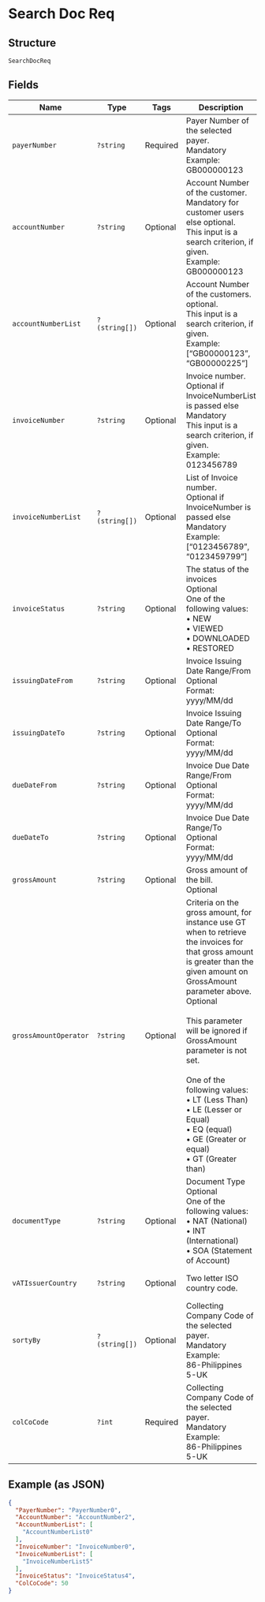 
# Search Doc Req

## Structure

`SearchDocReq`

## Fields

| Name | Type | Tags | Description | Getter | Setter |
|  --- | --- | --- | --- | --- | --- |
| `payerNumber` | `?string` | Required | Payer Number of the selected payer.<br>Mandatory<br>Example: GB000000123 | getPayerNumber(): ?string | setPayerNumber(?string payerNumber): void |
| `accountNumber` | `?string` | Optional | Account Number of the customer.<br>Mandatory for customer users else optional.<br>This input is a search criterion, if given.<br>Example: GB000000123 | getAccountNumber(): ?string | setAccountNumber(?string accountNumber): void |
| `accountNumberList` | `?(string[])` | Optional | Account Number of the customers.<br>optional.<br>This input is a search criterion, if given.<br>Example: [“GB00000123”, “GB00000225”] | getAccountNumberList(): ?array | setAccountNumberList(?array accountNumberList): void |
| `invoiceNumber` | `?string` | Optional | Invoice number.<br>Optional if InvoiceNumberList is passed else Mandatory<br>This input is a search criterion, if given.<br>Example: 0123456789 | getInvoiceNumber(): ?string | setInvoiceNumber(?string invoiceNumber): void |
| `invoiceNumberList` | `?(string[])` | Optional | List of Invoice number.<br>Optional if InvoiceNumber is passed else Mandatory<br>Example: [“0123456789”, “0123459799”] | getInvoiceNumberList(): ?array | setInvoiceNumberList(?array invoiceNumberList): void |
| `invoiceStatus` | `?string` | Optional | The status of the invoices<br>Optional<br>One of the following values:<br>•	NEW<br>•	VIEWED<br>•	DOWNLOADED<br>•	RESTORED | getInvoiceStatus(): ?string | setInvoiceStatus(?string invoiceStatus): void |
| `issuingDateFrom` | `?string` | Optional | Invoice Issuing Date Range/From<br>Optional<br>Format: yyyy/MM/dd | getIssuingDateFrom(): ?string | setIssuingDateFrom(?string issuingDateFrom): void |
| `issuingDateTo` | `?string` | Optional | Invoice Issuing Date Range/To<br>Optional<br>Format: yyyy/MM/dd | getIssuingDateTo(): ?string | setIssuingDateTo(?string issuingDateTo): void |
| `dueDateFrom` | `?string` | Optional | Invoice Due Date Range/From<br>Optional<br>Format: yyyy/MM/dd | getDueDateFrom(): ?string | setDueDateFrom(?string dueDateFrom): void |
| `dueDateTo` | `?string` | Optional | Invoice Due Date Range/To<br>Optional<br>Format: yyyy/MM/dd | getDueDateTo(): ?string | setDueDateTo(?string dueDateTo): void |
| `grossAmount` | `?string` | Optional | Gross amount of the bill.<br>Optional | getGrossAmount(): ?string | setGrossAmount(?string grossAmount): void |
| `grossAmountOperator` | `?string` | Optional | Criteria on the gross amount, for instance use GT when to retrieve the invoices for that gross amount is greater than the given amount on GrossAmount parameter above.<br>Optional<br><br>This parameter will be ignored if GrossAmount parameter is not set.<br><br>One of the following values:<br>•	LT (Less Than)<br>•	LE (Lesser or Equal)<br>•	EQ (equal)<br>•	GE (Greater or equal)<br>•	GT (Greater than) | getGrossAmountOperator(): ?string | setGrossAmountOperator(?string grossAmountOperator): void |
| `documentType` | `?string` | Optional | Document Type<br>Optional<br>One of the following values:<br>•	NAT (National)<br>•	INT (International)<br>•	SOA (Statement of Account) | getDocumentType(): ?string | setDocumentType(?string documentType): void |
| `vATIssuerCountry` | `?string` | Optional | Two letter ISO country code. | getVATIssuerCountry(): ?string | setVATIssuerCountry(?string vATIssuerCountry): void |
| `sortyBy` | `?(string[])` | Optional | Collecting Company Code of the selected payer.<br>Mandatory<br>Example:<br>86-Philippines<br>5-UK | getSortyBy(): ?array | setSortyBy(?array sortyBy): void |
| `colCoCode` | `?int` | Required | Collecting Company Code of the selected payer.<br>Mandatory<br>Example:<br>86-Philippines<br>5-UK | getColCoCode(): ?int | setColCoCode(?int colCoCode): void |

## Example (as JSON)

```json
{
  "PayerNumber": "PayerNumber0",
  "AccountNumber": "AccountNumber2",
  "AccountNumberList": [
    "AccountNumberList0"
  ],
  "InvoiceNumber": "InvoiceNumber0",
  "InvoiceNumberList": [
    "InvoiceNumberList5"
  ],
  "InvoiceStatus": "InvoiceStatus4",
  "ColCoCode": 50
}
```

